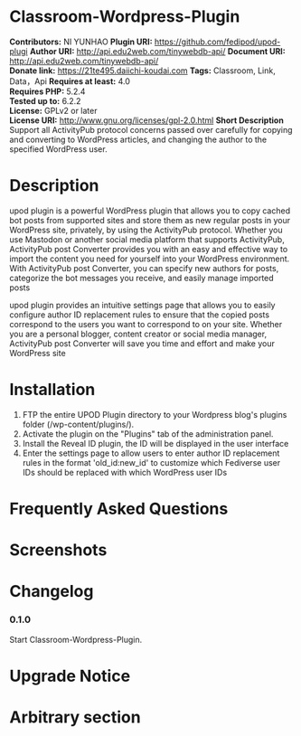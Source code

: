# Classroom-Wordpress-Plugin #

**Contributors:** NI YUNHAO
**Plugin URI:** https://github.com/fedipod/upod-plugi
**Author URI:** http://api.edu2web.com/tinywebdb-api/ 
**Document URI:** http://api.edu2web.com/tinywebdb-api/    
**Donate link:** https://21te495.daiichi-koudai.com
**Tags:** Classroom, Link, Data，Api
**Requires at least:** 4.0  
**Requires PHP:** 5.2.4  
**Tested up to:** 6.2.2  
**License:** GPLv2 or later  
**License URI:** http://www.gnu.org/licenses/gpl-2.0.html 
**Short Description**
Support all ActivityPub protocol concerns passed over carefully for copying and converting to WordPress articles, and changing the author to the specified WordPress user.


# Description #
upod plugin is a powerful WordPress plugin that allows you to copy cached bot posts from supported sites and store them as new regular posts in your WordPress site, privately, by using the ActivityPub protocol. Whether you use Mastodon or another social media platform that supports ActivityPub, ActivityPub post Converter provides you with an easy and effective way to import the content you need for yourself into your WordPress environment. With ActivityPub post Converter, you can specify new authors for posts, categorize the bot messages you receive, and easily manage imported posts

upod plugin provides an intuitive settings page that allows you to easily configure author ID replacement rules to ensure that the copied posts correspond to the users you want to correspond to on your site. Whether you are a personal blogger, content creator or social media manager, ActivityPub post Converter will save you time and effort and make your WordPress site


# Installation #

1. FTP the entire UPOD Plugin directory to your Wordpress blog's plugins folder (/wp-content/plugins/).
2. Activate the plugin on the "Plugins" tab of the administration panel.
3. Install the Reveal ID plugin, the ID will be displayed in the user interface
4. Enter the settings page to allow users to enter author ID replacement rules in the format 'old_id:new_id' to customize which Fediverse user IDs should be replaced with which WordPress user IDs

# Frequently Asked Questions #

# Screenshots #

# Changelog #

### 0.1.0 ###  
Start Classroom-Wordpress-Plugin.

# Upgrade Notice #

# Arbitrary section #
